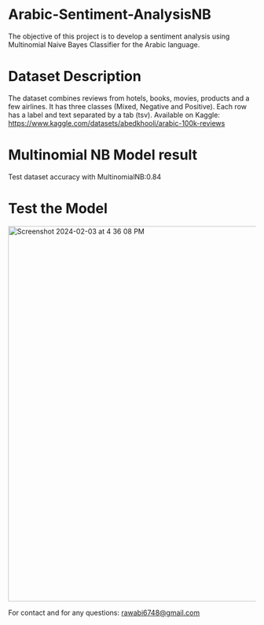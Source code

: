 # Arabic-Sentiment-AnalysisNB
The objective of this project is to develop a sentiment analysis using Multinomial Naive Bayes Classifier for the Arabic language.



# Dataset Description
The dataset combines reviews from hotels, books, movies, products and a few airlines. It has three classes (Mixed, Negative and Positive). Each row has a label and text separated by a tab (tsv).
Available on Kaggle: https://www.kaggle.com/datasets/abedkhooli/arabic-100k-reviews

# Multinomial NB Model result 

Test dataset accuracy with MultinomialNB:0.84

# Test the Model 
<img width="764" alt="Screenshot 2024-02-03 at 4 36 08 PM" src="https://github.com/irawabi/Arabic-Sentiment-AnalysisNB/assets/78317163/187da7c2-bc54-4d54-84df-a41f24762c1e">



For contact and for any questions: rawabi6748@gmail.com
